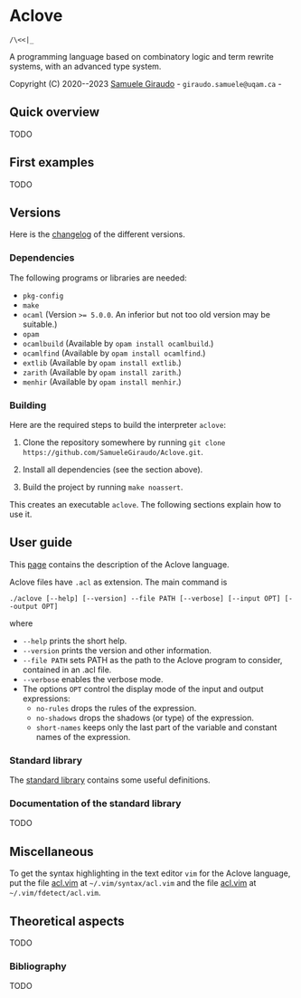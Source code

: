 # Aclove
`/\<<|_`

A programming language based on combinatory logic and term rewrite systems, with an advanced
type system.

Copyright (C) 2020--2023 [Samuele Giraudo](https://igm.univ-mlv.fr/~giraudo/) -
`giraudo.samuele@uqam.ca` -


## Quick overview
TODO


## First examples
TODO


## Versions
Here is the [changelog](Versions.md) of the different versions.


### Dependencies
The following programs or libraries are needed:

+ `pkg-config`
+ `make`
+ `ocaml` (Version `>= 5.0.0`. An inferior but not too old version may be suitable.)
+ `opam`
+ `ocamlbuild` (Available by `opam install ocamlbuild`.)
+ `ocamlfind` (Available by `opam install ocamlfind`.)
+ `extlib` (Available by `opam install extlib`.)
+ `zarith` (Available by `opam install zarith`.)
+ `menhir` (Available by `opam install menhir`.)


### Building
Here are the required steps to build the interpreter `aclove`:

1. Clone the repository somewhere by running
   `git clone https://github.com/SamueleGiraudo/Aclove.git`.

2. Install all dependencies (see the section above).

3. Build the project by running `make noassert`.

This creates an executable `aclove`. The following sections explain how to use it.


## User guide
This [page](Help.md) contains the description of the Aclove language.

Aclove files have `.acl` as extension. The main command is

```
./aclove [--help] [--version] --file PATH [--verbose] [--input OPT] [--output OPT]
```

where

+ `--help` prints the short help.
+ `--version` prints the version and other information.
+ `--file PATH` sets PATH as the path to the Aclove program to consider, contained in an
  .acl file.
+ `--verbose` enables the verbose mode.
+ The options `OPT` control the display mode of the input and output expressions:
    + `no-rules` drops the rules of the expression.
    + `no-shadows` drops the shadows (or type) of the expression.
    + `short-names` keeps only the last part of the variable and constant names of the
      expression.


### Standard library
The [standard library](Stdlib) contains some useful definitions.


### Documentation of the standard library
TODO


## Miscellaneous
To get the syntax highlighting in the text editor `vim` for the Aclove language, put the
file [acl.vim](Vim/syntax/acl.vim) at `~/.vim/syntax/acl.vim` and the file
[acl.vim](Vim/ftdetect/acl.vim) at `~/.vim/fdetect/acl.vim`.


## Theoretical aspects
TODO


### Bibliography
TODO

